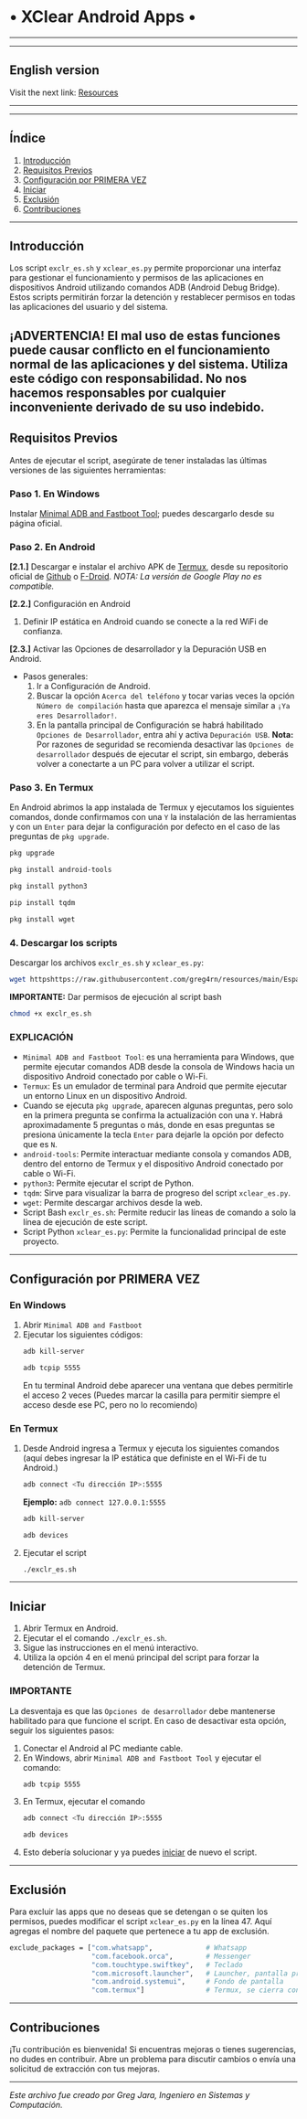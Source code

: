 # • XClear Android Apps •
---
---
## English version 
Visit the next link: [Resources](https://github.com/greg4rn/XClear)

---
---
## Índice

1. [Introducción](#introducción)
2. [Requisitos Previos](#requisitos-previos)
3. [Configuración por PRIMERA VEZ](#configuración-por-primera-vez)
4. [Iniciar](#iniciar)
5. [Exclusión](#exclusión)
6. [Contribuciones](#contribuciones)

---
## Introducción
Los script `exclr_es.sh` y `xclear_es.py` permite proporcionar una interfaz para gestionar el funcionamiento y permisos de las aplicaciones en dispositivos Android utilizando comandos ADB (Android Debug Bridge). Estos scripts permitirán forzar la detención y restablecer permisos en todas las aplicaciones del usuario y del sistema.

**¡ADVERTENCIA!**
El mal uso de estas funciones puede causar conflicto en el funcionamiento normal de las aplicaciones y del sistema. Utiliza este código con responsabilidad. No nos hacemos responsables por cualquier inconveniente derivado de su uso indebido.
---
## Requisitos Previos
Antes de ejecutar el script, asegúrate de tener instaladas las últimas versiones de las siguientes herramientas:

### Paso 1. En Windows
Instalar [Minimal ADB and Fastboot Tool](https://androidmtk.com/download-minimal-adb-fastboot-tool); puedes descargarlo desde su página oficial.

### Paso 2. En Android
**[2.1.]** Descargar e instalar el archivo APK de [Termux](https://termux.dev/), desde su repositorio oficial de [Github](https://github.com/termux/termux-app/releases) o [F-Droid](https://f-droid.org/en/packages/com.termux/).
*NOTA: La versión de Google Play no es compatible.*

**[2.2.]** Configuración en Android
1. Definir IP estática en Android cuando se conecte a la red WiFi de confianza.

**[2.3.]** Activar las Opciones de desarrollador y la Depuración USB en Android.
* Pasos generales:
    1. Ir a Configuración de Android.
    2. Buscar la opción `Acerca del teléfono` y tocar varias veces la opción `Número de compilación` hasta que aparezca el mensaje similar a `¡Ya eres Desarrollador!`.
    3. En la pantalla principal de Configuración se habrá habilitado `Opciones de Desarrollador`, entra ahí y activa `Depuración USB`.
**Nota:** Por razones de seguridad se recomienda desactivar las `Opciones de desarrollador` después de ejecutar el script, sin embargo, deberás volver a conectarte a un PC para volver a utilizar el script.

### Paso 3. En Termux
En Android abrimos la app instalada de Termux y ejecutamos los siguientes comandos, donde confirmamos con una `Y` la instalación de las herramientas y con un `Enter` para dejar la configuración por defecto en el caso de las preguntas de `pkg upgrade`.
```bash
pkg upgrade
```
```bash
pkg install android-tools
```
```bash
pkg install python3
```
```bash
pip install tqdm
```
```bash
pkg install wget
```
### 4. Descargar los scripts
Descargar los archivos `exclr_es.sh` y `xclear_es.py`:
```bash
wget httpshttps://raw.githubusercontent.com/greg4rn/resources/main/Espa%C3%B1ol/exclr_es.sh ; wget https://raw.githubusercontent.com/greg4rn/resources/main/Espa%C3%B1ol/xclear_es.py
```
**IMPORTANTE:** Dar permisos de ejecución al script bash
```bash
chmod +x exclr_es.sh
```
### EXPLICACIÓN
- `Minimal ADB and Fastboot Tool`: es una herramienta para Windows, que permite ejecutar comandos ADB desde la consola de Windows hacia un dispositivo Android conectado por cable o Wi-Fi.
- `Termux`: Es un emulador de terminal para Android que permite ejecutar un entorno Linux en un dispositivo Android.
- Cuando se ejecuta `pkg upgrade`, aparecen algunas preguntas, pero solo en la primera pregunta se confirma la actualización con una `Y`. Habrá aproximadamente 5 preguntas o más, donde en esas preguntas se presiona únicamente la tecla `Enter` para dejarle  la opción por defecto que es `N`.
- `android-tools`: Permite interactuar mediante consola y comandos ADB, dentro del entorno de Termux y el dispositivo Android conectado por cable o Wi-Fi.
- `python3`: Permite ejecutar el script de Python.
- `tqdm`: Sirve para visualizar la barra de progreso del script `xclear_es.py`.
- `wget`: Permite descargar archivos desde la web.
- Script Bash `exclr_es.sh`: Permite reducir las líneas de comando a solo la línea de ejecución de este script.
- Script Python `xclear_es.py`: Permite la funcionalidad principal de este proyecto.

---

## Configuración por PRIMERA VEZ
### En Windows
1. Abrir `Minimal ADB and Fastboot`
2. Ejecutar los siguientes códigos:
    ```bash
    adb kill-server
    ```
    ```bash
    adb tcpip 5555
    ```
    En tu terminal Android debe aparecer una ventana que debes permitirle el acceso 2 veces (Puedes marcar la casilla para permitir siempre el acceso desde ese PC, pero no lo recomiendo)
### En Termux
1. Desde Android ingresa a Termux y ejecuta los siguientes comandos (aquí debes ingresar la IP estática que definiste en el Wi-Fi de tu Android.)

    ```bash
    adb connect <Tu dirección IP>:5555
    ```
    **Ejemplo:** `adb connect 127.0.0.1:5555`
    
    ```bash
    adb kill-server
    ```
    ```bash
    adb devices
    ```
2.	Ejecutar el script
    ```bash
    ./exclr_es.sh
    ```
---
## Iniciar
1. Abrir Termux en Android.
2. Ejecutar el el comando `./exclr_es.sh`.
3. Sigue las instrucciones en el menú interactivo.
4. Utiliza la opción 4 en el menú principal del script para forzar la detención de Termux.

### IMPORTANTE
La desventaja es que las `Opciones de desarrollador` debe mantenerse habilitado para que funcione el script. En caso de desactivar esta opción, seguir los siguientes pasos:
1. Conectar el Android al PC mediante cable.
2. En Windows, abrir `Minimal ADB and Fastboot Tool` y ejecutar el comando:
    ```bash
    adb tcpip 5555
    ```
3. En Termux, ejecutar el comando
    ```bash
    adb connect <Tu dirección IP>:5555
    ```
    ```bash
    adb devices
    ```
4. Esto debería solucionar y ya puedes [iniciar](#iniciar) de nuevo el script.

---
## Exclusión
Para excluir las apps que no deseas que se detengan o se quiten los permisos, puedes modificar el script `xclear_es.py` en la línea 47. Aquí agregas el nombre del paquete que pertenece a tu app de exclusión.

```bash
exclude_packages = ["com.whatsapp",             # Whatsapp
                    "com.facebook.orca",        # Messenger
                    "com.touchtype.swiftkey",   # Teclado
                    "com.microsoft.launcher",   # Launcher, pantalla principal
                    "com.android.systemui",     # Fondo de pantalla
                    "com.termux"]               # Termux, se cierra con la Opción "4. Salir".
```

---
## Contribuciones

¡Tu contribución es bienvenida! Si encuentras mejoras o tienes sugerencias, no dudes en contribuir. Abre un problema para discutir cambios o envía una solicitud de extracción con tus mejoras.

---

*Este archivo fue creado por Greg Jara, Ingeniero en Sistemas y Computación.*
